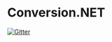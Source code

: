 # Conversion.NET

[![Gitter](https://badges.gitter.im/skthomasjr/Conversion.svg)](https://gitter.im/skthomasjr/Conversion?utm_source=badge&utm_medium=badge&utm_campaign=pr-badge&utm_content=badge)
